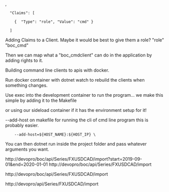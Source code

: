 ,      

      "Claims": [

        {  "Type": "role", "Value": "cmd" }

      ]
	  
Adding Claims to a Client. Maybe it would be best to give them a role?
"role" "boc_cmd"

Then we can map what a "boc_cmdclient" can do in the application by adding rights to it.


Building command line clients to apis with docker.

Run docker container with dotnet watch to rebuild the clients when something changes.

Use exec into the development container to run the program... we make this simple by adding it to the Makefile

or using our sideload container if it has the environment setup for it!

--add-host on makefile for running the cli of cmd line program this is probably easier.

        --add-host=${HOST_NAME}:${HOST_IP} \ 

You can then dotnet run inside the project folder and pass whatever arguments you want.

http://devopro/boc/api/Series/FXUSDCAD/import?start=2019-09-01&end=2020-01-01
http://devopro/boc/api/Series/FXUSDCAD/import

http://devopro/boc/api/Series/FXUSDCAD/import

http://devopro/api/Series/FXUSDCAD/import
